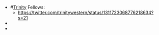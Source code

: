 - #[Trinity](<Trinity.md>) Fellows:
    - https://twitter.com/trinitywestern/status/1311723068776218634?s=21
- 
- 
